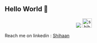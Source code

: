 ## Hello World  👋  

<!--
**theneoterik/theneoterik** is a ✨ _special_ ✨ repository because its `README.md` (this file) appears on your GitHub profile.


                
-->


 
<p align="center">

<img src="https://img.icons8.com/android/24/000000/twitter.png"/>


<a href="https://dev.to/the_neoterik">
  <img src="https://d2fltix0v2e0sb.cloudfront.net/dev-badge.svg" alt="shihaan.'s DEV Community Profile" height="30" width="30">
</a>

</p>

Reach me on linkedin : [Shihaan](https://www.linkedin.com/in/shihaan-w-s-7b6a851a0/)


